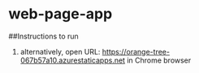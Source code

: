 # web-page-app

##Instructions to run

1. alternatively, open URL: https://orange-tree-067b57a10.azurestaticapps.net in Chrome browser
